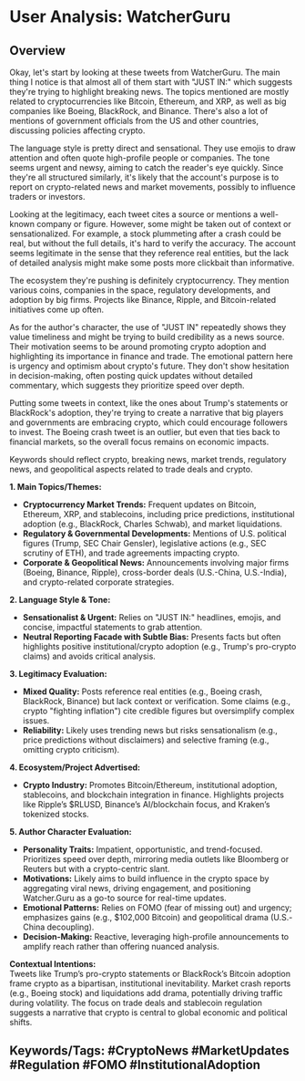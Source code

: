 # User Analysis: WatcherGuru

## Overview

<think>
Okay, let's start by looking at these tweets from WatcherGuru. The main thing I notice is that almost all of them start with "JUST IN:" which suggests they're trying to highlight breaking news. The topics mentioned are mostly related to cryptocurrencies like Bitcoin, Ethereum, and XRP, as well as big companies like Boeing, BlackRock, and Binance. There's also a lot of mentions of government officials from the US and other countries, discussing policies affecting crypto.

The language style is pretty direct and sensational. They use emojis to draw attention and often quote high-profile people or companies. The tone seems urgent and newsy, aiming to catch the reader's eye quickly. Since they're all structured similarly, it's likely that the account's purpose is to report on crypto-related news and market movements, possibly to influence traders or investors.

Looking at the legitimacy, each tweet cites a source or mentions a well-known company or figure. However, some might be taken out of context or sensationalized. For example, a stock plummeting after a crash could be real, but without the full details, it's hard to verify the accuracy. The account seems legitimate in the sense that they reference real entities, but the lack of detailed analysis might make some posts more clickbait than informative.

The ecosystem they're pushing is definitely cryptocurrency. They mention various coins, companies in the space, regulatory developments, and adoption by big firms. Projects like Binance, Ripple, and Bitcoin-related initiatives come up often.

As for the author's character, the use of "JUST IN" repeatedly shows they value timeliness and might be trying to build credibility as a news source. Their motivation seems to be around promoting crypto adoption and highlighting its importance in finance and trade. The emotional pattern here is urgency and optimism about crypto's future. They don't show hesitation in decision-making, often posting quick updates without detailed commentary, which suggests they prioritize speed over depth.

Putting some tweets in context, like the ones about Trump's statements or BlackRock's adoption, they're trying to create a narrative that big players and governments are embracing crypto, which could encourage followers to invest. The Boeing crash tweet is an outlier, but even that ties back to financial markets, so the overall focus remains on economic impacts.

Keywords should reflect crypto, breaking news, market trends, regulatory news, and geopolitical aspects related to trade deals and crypto.
</think>

**1. Main Topics/Themes:**  
- **Cryptocurrency Market Trends:** Frequent updates on Bitcoin, Ethereum, XRP, and stablecoins, including price predictions, institutional adoption (e.g., BlackRock, Charles Schwab), and market liquidations.  
- **Regulatory & Governmental Developments:** Mentions of U.S. political figures (Trump, SEC Chair Gensler), legislative actions (e.g., SEC scrutiny of ETH), and trade agreements impacting crypto.  
- **Corporate & Geopolitical News:** Announcements involving major firms (Boeing, Binance, Ripple), cross-border deals (U.S.-China, U.S.-India), and crypto-related corporate strategies.  

**2. Language Style & Tone:**  
- **Sensationalist & Urgent:** Relies on "JUST IN:" headlines, emojis, and concise, impactful statements to grab attention.  
- **Neutral Reporting Facade with Subtle Bias:** Presents facts but often highlights positive institutional/crypto adoption (e.g., Trump's pro-crypto claims) and avoids critical analysis.  

**3. Legitimacy Evaluation:**  
- **Mixed Quality:** Posts reference real entities (e.g., Boeing crash, BlackRock, Binance) but lack context or verification. Some claims (e.g., crypto "fighting inflation") cite credible figures but oversimplify complex issues.  
- **Reliability:** Likely uses trending news but risks sensationalism (e.g., price predictions without disclaimers) and selective framing (e.g., omitting crypto criticism).  

**4. Ecosystem/Project Advertised:**  
- **Crypto Industry:** Promotes Bitcoin/Ethereum, institutional adoption, stablecoins, and blockchain integration in finance. Highlights projects like Ripple’s $RLUSD, Binance’s AI/blockchain focus, and Kraken’s tokenized stocks.  

**5. Author Character Evaluation:**  
- **Personality Traits:** Impatient, opportunistic, and trend-focused. Prioritizes speed over depth, mirroring media outlets like Bloomberg or Reuters but with a crypto-centric slant.  
- **Motivations:** Likely aims to build influence in the crypto space by aggregating viral news, driving engagement, and positioning Watcher.Guru as a go-to source for real-time updates.  
- **Emotional Patterns:** Relies on FOMO (fear of missing out) and urgency; emphasizes gains (e.g., $102,000 Bitcoin) and geopolitical drama (U.S.-China decoupling).  
- **Decision-Making:** Reactive, leveraging high-profile announcements to amplify reach rather than offering nuanced analysis.  

**Contextual Intentions:**  
Tweets like Trump’s pro-crypto statements or BlackRock’s Bitcoin adoption frame crypto as a bipartisan, institutional inevitability. Market crash reports (e.g., Boeing stock) and liquidations add drama, potentially driving traffic during volatility. The focus on trade deals and stablecoin regulation suggests a narrative that crypto is central to global economic and political shifts.  

**Keywords/Tags:** #CryptoNews #MarketUpdates #Regulation #FOMO #InstitutionalAdoption
---
